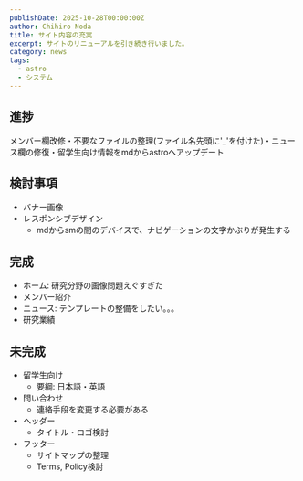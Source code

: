 ```yaml
---
publishDate: 2025-10-28T00:00:00Z
author: Chihiro Noda
title: サイト内容の充実
excerpt: サイトのリニューアルを引き続き行いました。
category: news
tags:
  - astro
  - システム
---
```

## 進捗
メンバー欄改修・不要なファイルの整理(ファイル名先頭に'_'を付けた)・ニュース欄の修復・留学生向け情報をmdからastroへアップデート

## 検討事項
- バナー画像
- レスポンシブデザイン
  - mdからsmの間のデバイスで、ナビゲーションの文字かぶりが発生する

## 完成
- ホーム: 研究分野の画像問題えぐすぎた
- メンバー紹介
- ニュース: テンプレートの整備をしたい。。。
- 研究業績

## 未完成
- 留学生向け
  - 要綱: 日本語・英語
- 問い合わせ
  - 連絡手段を変更する必要がある
- ヘッダー
  - タイトル・ロゴ検討
- フッター
  - サイトマップの整理
  - Terms, Policy検討